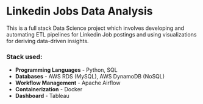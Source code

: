 # Linkedin Jobs Data Analysis

This is a full stack Data Science project which involves developing and automating ETL pipelines for Linkedin Job postings and using visualizations for deriving data-driven insights.

<h3><strong>Stack used</strong>:</h3>
<ul>
  <li><strong>Programming Languages</strong> - Python, SQL
  <li><strong>Databases</strong> - AWS RDS (MySQL), AWS DynamoDB (NoSQL)
  <li><strong>Workflow Management</strong> - Apache Airflow
  <li><strong>Containerization</strong> - Docker
  <li><strong>Dashboard</strong> - Tableau
</ul>
